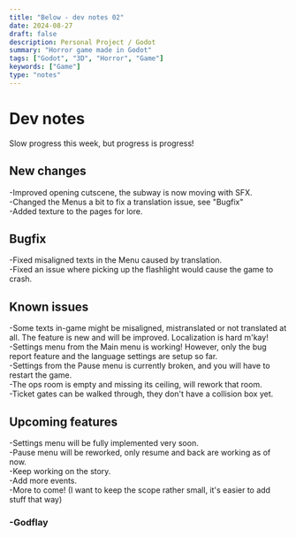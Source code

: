 ```yaml
---
title: "Below - dev notes 02"
date: 2024-08-27
draft: false
description: Personal Project / Godot
summary: "Horror game made in Godot"
tags: ["Godot", "3D", "Horror", "Game"]
keywords: ["Game"]
type: "notes"
---
```

# Dev notes
Slow progress this week, but progress is progress!<br/>
## New changes
-Improved opening cutscene, the subway is now moving with SFX.<br/>
-Changed the Menus a bit to fix a translation issue, see "Bugfix"<br/>
-Added texture to the pages for lore.<br/>
## Bugfix
-Fixed misaligned texts in the Menu caused by translation.<br/>
-Fixed an issue where picking up the flashlight would cause the game to crash.<br/>
## Known issues
-Some texts in-game might be misaligned, mistranslated or not translated at all. The feature is new and will be improved. Localization is hard m'kay!<br/>
-Settings menu from the Main menu is working! However, only the bug report feature and the language settings are setup so far.<br/>
-Settings from the Pause menu is currently broken, and you will have to restart the game.<br/>
-The ops room is empty and missing its ceiling, will rework that room.<br/>
-Ticket gates can be walked through, they don't have a collision box yet.</br>
## Upcoming features
-Settings menu will be fully implemented very soon.<br/>
-Pause menu will be reworked, only resume and back are working as of now.<br/>
-Keep working on the story.<br/>
-Add more events.<br/>
-More to come! (I want to keep the scope rather small, it's easier to add stuff that way)</br>

### -Godflay